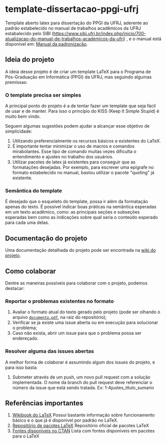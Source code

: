 # template-dissertacao-ppgi-ufrj
Template aberto latex para dissertação do PPGI da UFRJ, aderente ao padrão estabelecido no manual de trabalhos acadêmicos da UFRJ estabalecido pelo SIBI (https://www.sibi.ufrj.br/index.php/inicio/700-atualizacao-do-manual-de-trabalhos-academicos-da-ufrj) , e o manual está disponível em: [Manual da padronização](https://drive.google.com/file/d/1IfNy51_qMf8cXEabOlm1U6zMXcH10FWL/view?usp=sharing).

## Ideia do projeto

A ideia desse projeto é de criar um template LaTeX para o Programa de Pós-Graduação em Informática (PPGI) da UFRJ, mas seguindo algumas premissas:

### O template precisa ser simples
A principal ponto do projeto é a de tentar fazer um template que seja fácil de usar e de manter. Para isso o princípio do KISS (Keep It Simple Stupid) é muito bem vindo. 

Seguem algumas sugestões podem ajudar a alcançar esse objetivo de simplicidade:

1. Utilizando preferencialmente os recursos básicos e existentes do LaTeX.
1. É importante tentar minimizar o uso de macros e comandos mirabolantes. Esse tipo de comando muitas vezes dificulta o entendimento e ajustes no trabalho dos usuários.
1. Utilizar pacotes de latex já existentes para conseguir que as formatações desejadas. Por exemplo, para escrever uma epígrafe no formato estabelecido no manual, bastou utilizar o pacote "quoting" já existente. 

### Semântica do template
É desejado que o esqueleto do template, possa ir além da formatação apenas do texto. É possível indicar boas práticas na semântica esperadas em um texto acadêmico, como: as principais seções e subseções esperadas bem como as indicações sobre qual seria o conteúdo esperado para cada uma delas.  

## Documentação do projeto

Uma documentação detalhada do projeto pode ser encontrada na [wiki do projeto](../../wiki).

## Como colaborar

Dentre as maneiras possíveis para colaborar com o projeto, podemos destacar:

### Reportar o problemas existentes no formato 

1. Avaliar o formato atual do texto gerado pelo projeto (pode ser olhando o arquivo [`documento.pdf`](documento.pdf), na raiz do repositório);
1. Verificar se ja existe uma issue aberta ou em execução para solucionar o problema;
1. Caso não exista, abrir um issue para que o problema possa ser endereçado.

### Resolver alguma das issues abertas 

A melhor forma de colaborar é assumindo algum dos issues do projeto, e para isso basta:

1. Submeter através de um push, um novo pull request com a solução implementada. O nome da branch do pull request deve referenciar o número da issue que está sendo tratada. Ex: 1-Ajustes_titulo_sumario

## Referências importantes
1. [Wikibook do LaTeX](https://en.wikibooks.org/wiki/LaTeX)
Possui bastante informação sobre funcionamento básico e o que já é disponível por padrão no LaTeX. 
1. [Repositório de pacotes LaTeX](https://ctan.org)
Repositório oficial de pacotes LaTeX
1. [Fontes disponíveis no CTAN](https://ctan.org/topic/font)
Lista com fontes disponíveis em pacotes para o LaTeX


